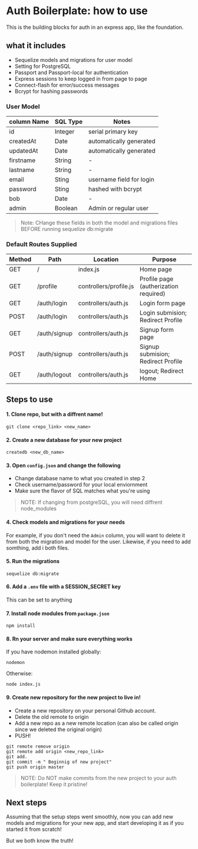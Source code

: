 # Auth Boilerplate: how to use

This is the building blocks for auth in an express app, like the foundation.

## what it includes

* Sequelize models and migrations for user model
* Setting for PostgreSQL
* Passport and Passport-local for authentication
* Express sessions to keep logged in from page to page
* Connect-flash for error/success messages
* Bcrypt for hashing passwords

### User Model

| column Name | SQL Type | Notes |
| ----------- | -------- | ----------------------- |
| id | Integer | serial primary key |
| createdAt | Date | automatically generated |
| updatedAt | Date | automatically generated |
| firstname | String | - |
| lastname | String | - |
| email | Sting | username field for login |
| password | Sting | hashed with bcrypt |
| bob | Date | - |
| admin | Boolean | Admin or regular user |

> Note: CHange these fields in both the model and migrations files BEFORE running sequelize db:migrate

### Default Routes Supplied

| Method | Path | Location | Purpose |
| ------ | ---------------- | -------------------- | -------------------------- |
| GET | / | index.js | Home page |
| GET | /profile | controllers/profile.js | Profile page (autherization required) |
| GET | /auth/login | controllers/auth.js | Login form page |
| POST | /auth/login | controllers/auth.js | Login submision; Redirect Profile |
| GET | /auth/signup | controllers/auth.js | Signup form page |
| POST | /auth/signup | controllers/auth.js | Signup submision; Redirect Profile|
| GET | /auth/logout | controllers/auth.js | logout; Redirect Home |

## Steps to use

#### 1. Clone repo, but with a diffrent name!

```
git clone <repo_link> <new_name>
```

#### 2. Create a new database for your new project

```
createdb <new_db_name>
```

#### 3. Open `config.json` and change the following

* Change database name to what you created in step 2
* Check username/password for your local enviornment
* Make sure the flavor of SQL matches what you're using

> NOTE: If changing from postgreSQL, you will need diffrent node_modules

#### 4. Check models and migrations for your needs

For example, if you don't need the `Admin` column, you will want to delete it from both the migration and model for the user. Likewise, if you need to add somthing, add i both files.

#### 5. Run the migrations

```
sequelize db:migrate
```

#### 6. Add a `.env` file with a SESSION_SECRET key

This can be set to anything

#### 7. Install node modules from `package.json`

```
npm install
```

#### 8. Rn your server and make sure everything works

If you have nodemon installed globally:
```
nodemon
```

Otherwise:
```
node index.js
```

#### 9. Create new repository for the new project to live in!

* Create a new repository on your personal Github account.
* Delete the old remote to origin
* Add a new repo as a new remote location (can also be called origin since we deleted the original origin)
* PUSH!

```
git remote remove origin
git remote add origin <new_repo_link>
git add.
git commit -m " Beginnig of new project"
git push origin master
```

>NOTE: Do NOT make commits from the new project to your auth boilerplate! Keep it pristine!

## Next steps

Assuming that the setup steps went smoothly, now you can add new models and migrations for your new app, and start developing it as if you started it from scratch!

But we both know the truth!